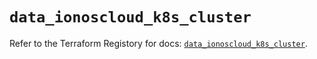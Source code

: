 # `data_ionoscloud_k8s_cluster`

Refer to the Terraform Registory for docs: [`data_ionoscloud_k8s_cluster`](https://registry.terraform.io/providers/ionos-cloud/ionoscloud/6.4.1/docs/data-sources/k8s_cluster).
